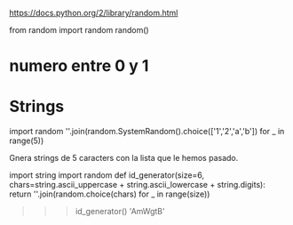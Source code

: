 https://docs.python.org/2/library/random.html

from random import random
random()
# numero entre 0 y 1


# Strings
import random
''.join(random.SystemRandom().choice(['1','2','a','b']) for _ in range(5))

Gnera strings de 5 caracters con la lista que le hemos pasado.



import string
import random
def id_generator(size=6, chars=string.ascii_uppercase + string.ascii_lowercase + string.digits):
   return ''.join(random.choice(chars) for _ in range(size))

>>> id_generator()
'AmWgtB'
